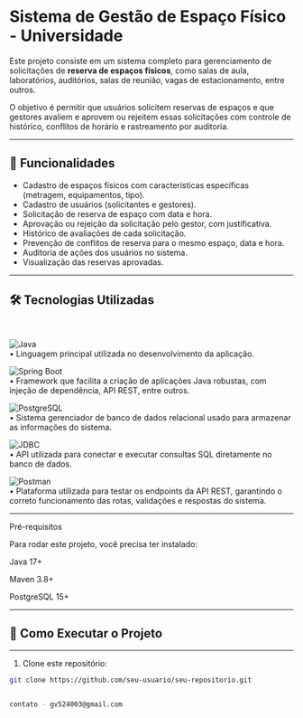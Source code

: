 # Sistema de Gestão de Espaço Físico - Universidade

Este projeto consiste em um sistema completo para gerenciamento de solicitações de **reserva de espaços físicos**, como salas de aula, laboratórios, auditórios, salas de reunião, vagas de estacionamento, entre outros.

O objetivo é permitir que usuários solicitem reservas de espaços e que gestores avaliem e aprovem ou rejeitem essas solicitações com controle de histórico, conflitos de horário e rastreamento por auditoria.

---

## 📌 Funcionalidades

- Cadastro de espaços físicos com características específicas (metragem, equipamentos, tipo).
- Cadastro de usuários (solicitantes e gestores).
- Solicitação de reserva de espaço com data e hora.
- Aprovação ou rejeição da solicitação pelo gestor, com justificativa.
- Histórico de avaliações de cada solicitação.
- Prevenção de conflitos de reserva para o mesmo espaço, data e hora.
- Auditoria de ações dos usuários no sistema.
- Visualização das reservas aprovadas.

---


## 🛠️ Tecnologias Utilizadas

<br>

![Java](https://img.shields.io/badge/Java-ED8B00?style=for-the-badge&logo=java&logoColor=white)  
• Linguagem principal utilizada no desenvolvimento da aplicação.

![Spring Boot](https://img.shields.io/badge/Spring%20Boot-6DB33F?style=for-the-badge&logo=spring-boot&logoColor=white)  
• Framework que facilita a criação de aplicações Java robustas, com injeção de dependência, API REST, entre outros.

![PostgreSQL](https://img.shields.io/badge/PostgreSQL-316192?style=for-the-badge&logo=postgresql&logoColor=white)  
• Sistema gerenciador de banco de dados relacional usado para armazenar as informações do sistema.

![JDBC](https://img.shields.io/badge/JDBC-003B57?style=for-the-badge&logo=oracle&logoColor=white)  
• API utilizada para conectar e executar consultas SQL diretamente no banco de dados.

![Postman](https://img.shields.io/badge/Postman-FF6C37?style=for-the-badge&logo=postman&logoColor=white)  
• Plataforma utilizada para testar os endpoints da API REST, garantindo o correto funcionamento das rotas, validações e respostas do sistema.

---

Pré-requisitos

Para rodar este projeto, você precisa ter instalado:

Java 17+

Maven 3.8+

PostgreSQL 15+

---


## 🧠 Como Executar o Projeto
---
1. Clone este repositório:

```bash
git clone https://github.com/seu-usuario/seu-repositorio.git


contato - gv524003@gmail.com
